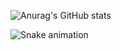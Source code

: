 ![Anurag's GitHub stats](https://github-readme-stats.vercel.app/api?username=leopesi&show_icons=true&theme=radical)


![Snake animation](https://github.com/seu-usuário-aqui/seu-usuário-aqui/blob/output/github-contribution-grid-snake.svg)
